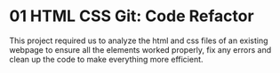 # 01 HTML CSS Git: Code Refactor

This project required us to analyze the html and css files of an existing webpage to ensure all the elements worked properly, fix any errors and clean up the code to make everything more efficient.
